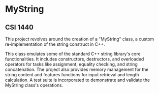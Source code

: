 # MyString
## CSI 1440
This project revolves around the creation of a "MyString" class, a custom re-implementation of the string construct in C++. 

This class emulates some of the standard C++ string library's core functionalities. It includes constructors, destructors, and overloaded operators for tasks like assignment, equality checking, and string concatenation. The project also provides memory management for the string content and features functions for input retrieval and length calculation. A test suite is incorporated to demonstrate and validate the MyString class's operations.
